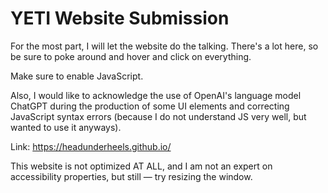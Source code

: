 # YETI Website Submission
For the most part, I will let the website do the talking. There's a lot here, so be sure to poke around and hover and click on everything.

Make sure to enable JavaScript.

Also, I would like to acknowledge the use of OpenAI's language model ChatGPT during the production of some UI elements and correcting JavaScript syntax errors (because I do not understand JS very well, but wanted to use it anyways).

Link: https://headunderheels.github.io/

This website is not optimized AT ALL, and I am not an expert on accessibility properties, but still — try resizing the window.
